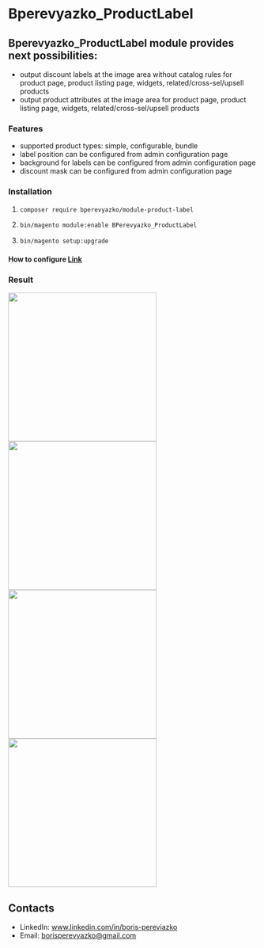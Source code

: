 # Bperevyazko_ProductLabel

## Bperevyazko_ProductLabel module provides next possibilities:
- output discount labels at the image area without catalog rules for product page, product listing page, widgets, related/cross-sel/upsell products
- output product attributes at the image area  for product page, product listing page, widgets, related/cross-sel/upsell products

### Features
 - supported product types: simple, configurable, bundle
 - label position can be configured from admin configuration page
 - background for labels can be configured from admin configuration page
 - discount mask can be configured from admin configuration page

### Installation
1. ```sh
   composer require bperevyazko/module-product-label
   ```
2. ```sh
   bin/magento module:enable BPerevyazko_ProductLabel
   ```
3. ```sh
   bin/magento setup:upgrade
   ```

#### How to configure [Link]
[Link]: https://github.com/boris1988/module-product-labels/wiki/Settings

### Result
<a href="images/redult1.png"><img src="images/redult1.png" width="300"></a>
<br>
<a href="images/result2.png"><img src="images/result2.png" width="300"></a>
<br>
<a href="images/result3.png"><img src="images/result3.png" width="300"></a>
<br>
<a href="images/result4.png"><img src="images/result4.png" width="300"></a>

## Contacts
 - LinkedIn: www.linkedin.com/in/boris-pereviazko
 - Email: borisperevyazko@gmail.com

